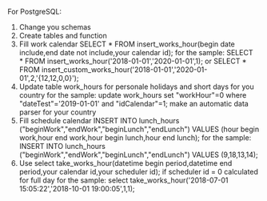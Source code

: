For PostgreSQL:

1. Change you schemas
2. Create tables and function
3. Fill work calendar
    SELECT * FROM insert_works_hour(begin date include,end date not include,your calendar id);
    for the sample:
        SELECT * FROM insert_works_hour('2018-01-01','2020-01-01',1);
        or
        SELECT * FROM insert_custom_works_hour('2018-01-01','2020-01-01',2,'{12,12,0,0}');
4. Update table work_hours for personale holidays and short days for you country
    for the sample:
        update work_hours set "workHour"=0 where "dateTest"='2019-01-01' and "idCalendar"=1;
    make an automatic data parser for your country
5. Fill schedule calendar
    INSERT INTO lunch_hours ("beginWork","endWork","beginLunch","endLunch") VALUES (hour begin work,hour end work,hour begin lunch,hour end lunch);
    for the sample:
        INSERT INTO lunch_hours ("beginWork","endWork","beginLunch","endLunch") VALUES (9,18,13,14);
6. Use
    select take_works_hour(datetime begin period,datetime end period,your calendar id,your scheduler id);
    if scheduler id = 0 calculated for full day
    for the sample:
        select take_works_hour('2018-07-01 15:05:22','2018-10-01 19:00:05',1,1);